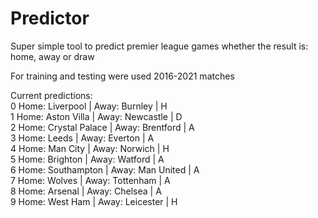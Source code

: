 # Predictor
Super simple tool to predict premier league games whether the result is: home, away or draw

For training and testing were used 2016-2021 matches  


Current predictions:  
0 Home: Liverpool      | Away: Burnley        | H  
1 Home: Aston Villa    | Away: Newcastle      | D  
2 Home: Crystal Palace | Away: Brentford      | A  
3 Home: Leeds          | Away: Everton        | A  
4 Home: Man City       | Away: Norwich        | H  
5 Home: Brighton       | Away: Watford        | A  
6 Home: Southampton    | Away: Man United     | A  
7 Home: Wolves         | Away: Tottenham      | A  
8 Home: Arsenal        | Away: Chelsea        | A  
9 Home: West Ham       | Away: Leicester      | H  
